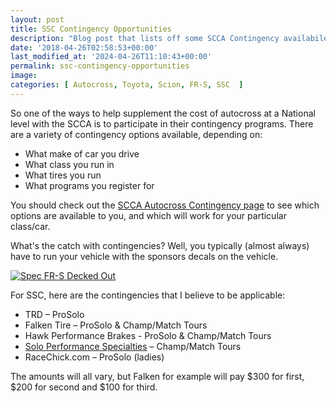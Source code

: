 ```yaml
---
layout: post
title: SSC Contingency Opportunities
description: "Blog post that lists off some SCCA Contingency availabile to SSC, this post was for 2018"
date: '2018-04-26T02:58:53+00:00'
last_modified_at: '2024-04-26T11:10:43+00:00'
permalink: ssc-contingency-opportunities
image: 
categories: [ Autocross, Toyota, Scion, FR-S, SSC  ]
---
```

So one of the ways to help supplement the cost of autocross at a National level with the SCCA is to participate in their contingency programs. There are a variety of contingency options available, depending on:
- What make of car you drive
- What class you run in
- What tires you run
- What programs you register for

You should check out the [SCCA Autocross Contingency page](https://www.scca.com/pages/solo-contingency) to see which options are available to you, and which will work for your particular class/car.

What's the catch with contingencies? Well, you typically (almost always) have to run your vehicle with the sponsors decals on the vehicle.

[![Spec FR-S Decked Out](https://farm1.staticflickr.com/964/39900291410_b5302163bd.jpg)](https://www.flickr.com/photos/chammond/39900291410/in/dateposted/)

For SSC, here are the contingencies that I believe to be applicable:
- TRD – ProSolo
- Falken Tire – ProSolo & Champ/Match Tours
- Hawk Performance Brakes - ProSolo & Champ/Match Tours
- [Solo Performance Specialties](https://www.soloperformance.com/) – Champ/Match Tours
- RaceChick.com – ProSolo (ladies)

The amounts will all vary, but Falken for example will pay $300 for first, $200 for second and $100 for third.

